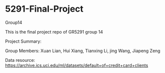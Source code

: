 # 5291-Final-Project
 Group14

This is the final project repo of GR5291 group 14

Project Summary:

Group Members: Xuan Lian, Hui Xiang, Tianxing Li, jing Wang, Jiapeng Zeng



Data resource: https://archive.ics.uci.edu/ml/datasets/default+of+credit+card+clients
